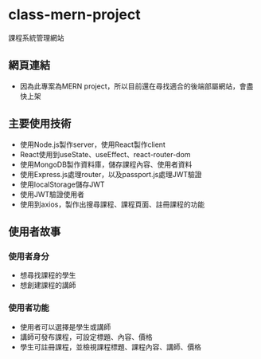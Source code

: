 # class-mern-project

課程系統管理網站

## 網頁連結

- 因為此專案為MERN project，所以目前還在尋找適合的後端部屬網站，會盡快上架

## 主要使用技術

- 使用Node.js製作server，使用React製作client
- React使用到useState、useEffect、react-router-dom 
- 使用MongoDB製作資料庫，儲存課程內容、使用者資料
- 使用Express.js處理router，以及passport.js處理JWT驗證
- 使用localStorage儲存JWT
- 使用JWT驗證使用者
- 使用到axios，製作出搜尋課程、課程頁面、註冊課程的功能


## 使用者故事

### 使用者身分
- 想尋找課程的學生
- 想創建課程的講師

### 使用者功能
- 使用者可以選擇是學生或講師
- 講師可發布課程，可設定標題、內容、價格
- 學生可註冊課程，並檢視課程標題、課程內容、講師、價格
